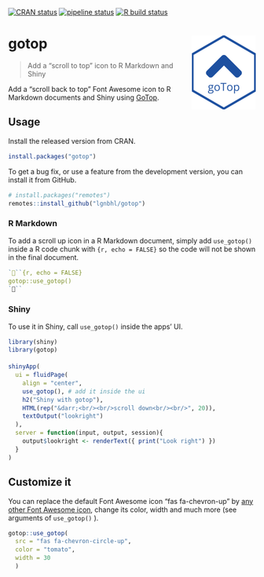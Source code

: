 
<!-- README.md is generated from README.Rmd. Please edit that file -->

<!-- badges: start -->

[![CRAN
status](https://www.r-pkg.org/badges/version/gotop)](https://CRAN.R-project.org/package=gotop)
[![pipeline
status](https://gitlab.com/lgnbhl/gotop/badges/master/pipeline.svg)](https://gitlab.com/lgnbhl/gotop/pipelines)
[![R build
status](https://github.com/lgnbhl/gotop/workflows/R-CMD-check/badge.svg)](https://github.com/lgnbhl/gotop/actions)
<!-- badges: end -->

# gotop <img src="man/figures/logo.png" align="right" />

> Add a “scroll to top” icon to R Markdown and Shiny

Add a “scroll back to top” Font Awesome icon to R Markdown documents and
Shiny using [GoTop](https://scottdorman.blog/jquery-gotop/).

## Usage

Install the released version from CRAN.

``` r
install.packages("gotop")
```

To get a bug fix, or use a feature from the development version, you can
install it from GitHub.

``` r
# install.packages("remotes")
remotes::install_github("lgnbhl/gotop")
```

### R Markdown

To add a scroll up icon in a R Markdown document, simply add
`use_gotop()` inside a R code chunk with `{r, echo = FALSE}` so the code
will not be shown in the final document.

``` r
```{r, echo = FALSE}
gotop::use_gotop()
```
```

### Shiny

To use it in Shiny, call `use_gotop()` inside the apps’ UI.

``` r
library(shiny)
library(gotop)

shinyApp(
  ui = fluidPage(
    align = "center",
    use_gotop(), # add it inside the ui
    h2("Shiny with gotop"), 
    HTML(rep("&darr;<br/><br/>scroll down<br/><br/>", 20)),
    textOutput("lookright")
  ),
  server = function(input, output, session){
    output$lookright <- renderText({ print("Look right") })
  }
)
```

## Customize it

You can replace the default Font Awesome icon “fas fa-chevron-up” by
[any other Font Awesome icon](https://fontawesome.com/icons?d=gallery),
change its color, width and much more (see arguments of `use_gotop()` ).

``` r
gotop::use_gotop(
  src = "fas fa-chevron-circle-up", 
  color = "tomato", 
  width = 30
  )
```
